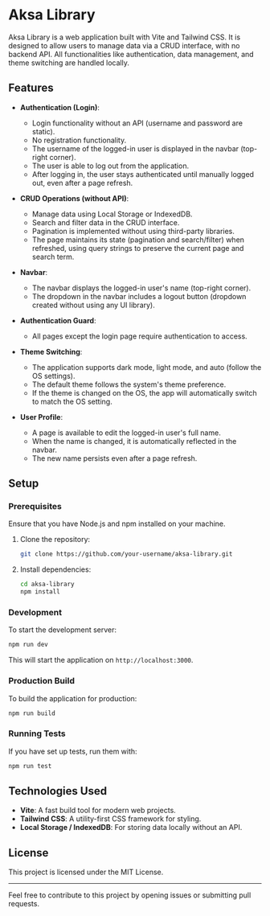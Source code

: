 # Aksa Library

Aksa Library is a web application built with Vite and Tailwind CSS. It is designed to allow users to manage data via a CRUD interface, with no backend API. All functionalities like authentication, data management, and theme switching are handled locally.

## Features

- **Authentication (Login)**: 
  - Login functionality without an API (username and password are static).
  - No registration functionality.
  - The username of the logged-in user is displayed in the navbar (top-right corner).
  - The user is able to log out from the application.
  - After logging in, the user stays authenticated until manually logged out, even after a page refresh.

- **CRUD Operations (without API)**:
  - Manage data using Local Storage or IndexedDB.
  - Search and filter data in the CRUD interface.
  - Pagination is implemented without using third-party libraries.
  - The page maintains its state (pagination and search/filter) when refreshed, using query strings to preserve the current page and search term.

- **Navbar**:
  - The navbar displays the logged-in user's name (top-right corner).
  - The dropdown in the navbar includes a logout button (dropdown created without using any UI library).
  
- **Authentication Guard**:
  - All pages except the login page require authentication to access.

- **Theme Switching**:
  - The application supports dark mode, light mode, and auto (follow the OS settings).
  - The default theme follows the system's theme preference.
  - If the theme is changed on the OS, the app will automatically switch to match the OS setting.

- **User Profile**:
  - A page is available to edit the logged-in user's full name. 
  - When the name is changed, it is automatically reflected in the navbar.
  - The new name persists even after a page refresh.

## Setup

### Prerequisites

Ensure that you have Node.js and npm installed on your machine.

1. Clone the repository:

   ```bash
   git clone https://github.com/your-username/aksa-library.git
   ```

2. Install dependencies:

   ```bash
   cd aksa-library
   npm install
   ```

### Development

To start the development server:

```bash
npm run dev
```

This will start the application on `http://localhost:3000`.

### Production Build

To build the application for production:

```bash
npm run build
```

### Running Tests

If you have set up tests, run them with:

```bash
npm run test
```

## Technologies Used

- **Vite**: A fast build tool for modern web projects.
- **Tailwind CSS**: A utility-first CSS framework for styling.
- **Local Storage / IndexedDB**: For storing data locally without an API.

## License

This project is licensed under the MIT License.

---

Feel free to contribute to this project by opening issues or submitting pull requests.
